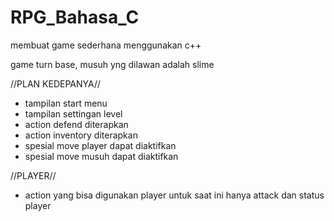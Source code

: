 # RPG_Bahasa_C
membuat game sederhana menggunakan c++

game turn base, musuh yng dilawan adalah slime

//PLAN KEDEPANYA//
* tampilan start menu
* tampilan settingan level
* action defend diterapkan
* action inventory diterapkan
* spesial move player dapat diaktifkan
* spesial move musuh dapat diaktifkan


//PLAYER//
* action yang bisa digunakan player untuk saat ini hanya attack dan status player
